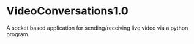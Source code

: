 # VideoConversations1.0
A socket based application for sending/receiving live video via a python program.
